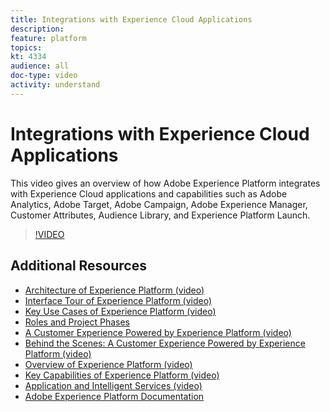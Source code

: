 ```yaml
---
title: Integrations with Experience Cloud Applications
description: 
feature: platform
topics:
kt: 4334
audience: all
doc-type: video
activity: understand
---
```


# Integrations with Experience Cloud Applications

This video gives an overview of how Adobe Experience Platform integrates with Experience Cloud applications and capabilities such as Adobe Analytics, Adobe Target, Adobe Campaign, Adobe Experience Manager, Customer Attributes, Audience Library, and Experience Platform Launch.

>[!VIDEO](https://video.tv.adobe.com/v/32554?quality=12&learn=on)

## Additional Resources

* [Architecture of Experience Platform (video)](architecture.md)
* [Interface Tour of Experience Platform (video)](interface-tour.md)
* [Key Use Cases of Experience Platform (video)](key-use-cases.md)
* [Roles and Project Phases](roles-and-project-phases.md)
* [A Customer Experience Powered by Experience Platform (video)](a-customer-experience-powered-by-experience-platform.md)
* [Behind the Scenes: A Customer Experience Powered by Experience Platform (video)](behind-the-scenes-a-customer-experience-powered-by-experience-platform.md)
* [Overview of Experience Platform (video)](overview.md)
* [Key Capabilities of Experience Platform (video)](key-capabilities.md)
* [Application and Intelligent Services (video)](application-and-intelligent-services.md)
* [Adobe Experience Platform Documentation](https://docs.adobe.com/content/help/en/experience-platform/landing/home.html)